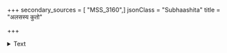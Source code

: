 +++
secondary_sources = [ "MSS_3160",]
jsonClass = "Subhaashita"
title = "अलसस्य कुतो"

+++

<details><summary>Text</summary>

अलसस्य कुतो विद्या अविद्यस्य कुतो धनम्।  
अधनस्य कुतो मित्रम् अमित्रस्य कुतः सुखम्॥
</details>
